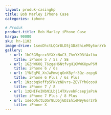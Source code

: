 ```yaml
---
layout: produk-casinghp
title: Bob Marley iPhone Case
categories: iphone

# Produk
product-title: Bob Marley iPhone Case
harga: 90000
sku: hn-1103
image-drive: 1seoDhctLQGr8LD5jGDzEhieM9y6orzYb
gallery:
  - url: 1hC5GMgccx3YXXcNuC3_ZhvYX93fAxlbu
    title: iPhone 5 / 5s / SE
  - url: 1GZnWK0Q_T6zgaH6NtfvgH1GWWKUpwP6M
    title: iPhone 6 / 6s
  - url: 1YNEqPO_XnJwMmwjqGnKByfr3Qz-zopg6
    title: iPhone 6 Plus / 6s Plus
  - url: 1Nzcbq9offp5PNVzNDvrs-ZEVTYh6cooU
    title: iPhone 7 / 8
  - url: 1zQHIFeINbN1Lbj14TXvvehFcsepjaPsA
    title: iPhone 7 Plus / 8 Plus
  - url: 1seoDhctLQGr8LD5jGDzEhieM9y6orzYb
    title: iPhone X
---
```

